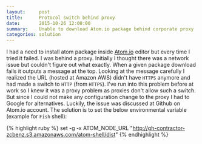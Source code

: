 ```yaml
---
layout:     post
title:      Protocol switch behind proxy
date:       2015-10-26 12:00:00
summary:    Unable to download Atom.io package behind corporate proxy
categories: solution
---
```


I had a need to install atom package inside [Atom.io](https://atom.io) editor but every time I tried it failed. I was behind a proxy. Initially I thought there was a network issue but couldn't figure out what exactly. When a given package download fails it outputs a message at the top. Looking at the message carefully I realized the URL (hosted at Amazon AWS) didn't have `HTTPS` anymore and had made a switch to `HTTP` (from `HTTPS`). I've run into this problem before at work so I knew it was a proxy problem as proxies don't allow such a switch. But since I could not make any configuration change to the proxy I had to Google for alternatives. Luckily, the issue was discussed at Github on Atom.io account. The solution is to set the below environmental variable (example for `Fish` shell):

{% highlight ruby %}
set -g -x  ATOM_NODE_URL "http://gh-contractor-zcbenz.s3.amazonaws.com/atom-shell/dist"
{% endhighlight %}
